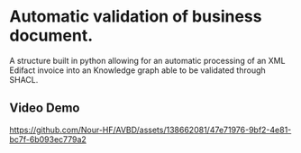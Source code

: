 # Automatic validation of business document.
A structure built in python allowing for an automatic processing of an XML Edifact invoice into an Knowledge graph able to be validated through SHACL.

## Video Demo

https://github.com/Nour-HF/AVBD/assets/138662081/47e71976-9bf2-4e81-bc7f-6b093ec779a2

